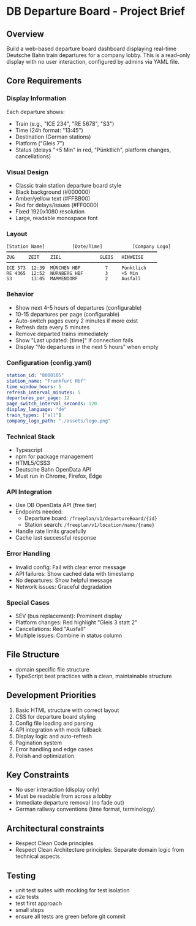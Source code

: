 # DB Departure Board - Project Brief

## Overview
Build a web-based departure board dashboard displaying real-time Deutsche Bahn train departures for a company lobby. This is a read-only display with no user interaction, configured by admins via YAML file.

## Core Requirements

### Display Information
Each departure shows:
- Train (e.g., "ICE 234", "RE 5678", "S3")
- Time (24h format: "13:45")
- Destination (German stations)
- Platform ("Gleis 7")
- Status (delays "+5 Min" in red, "Pünktlich", platform changes, cancellations)

### Visual Design
- Classic train station departure board style
- Black background (#000000)
- Amber/yellow text (#FFBB00)
- Red for delays/issues (#FF0000)
- Fixed 1920x1080 resolution
- Large, readable monospace font

### Layout
```
[Station Name]          [Date/Time]           [Company Logo]
━━━━━━━━━━━━━━━━━━━━━━━━━━━━━━━━━━━━━━━━━━━━━━━━━━━━━━━
ZUG     ZEIT    ZIEL              GLEIS   HINWEISE
━━━━━━━━━━━━━━━━━━━━━━━━━━━━━━━━━━━━━━━━━━━━━━━━━━━━━━━
ICE 573  12:39  MÜNCHEN HBF         7     Pünktlich
RE 4365  12:52  NÜRNBERG HBF        3     +5 Min
S3       13:05  MAMMENDORF          2     Ausfall
```

### Behavior
- Show next 4-5 hours of departures (configurable)
- 10-15 departures per page (configurable)
- Auto-switch pages every 2 minutes if more exist
- Refresh data every 5 minutes
- Remove departed trains immediately
- Show "Last updated: [time]" if connection fails
- Display "No departures in the next 5 hours" when empty

### Configuration (config.yaml)
```yaml
station_id: "8000105"
station_name: "Frankfurt Hbf"
time_window_hours: 5
refresh_interval_minutes: 5
departures_per_page: 12
page_switch_interval_seconds: 120
display_language: "de"
train_types: ["all"]
company_logo_path: "./assets/logo.png"
```

### Technical Stack
- Typescript
- npm for package management
- HTML5/CSS3
- Deutsche Bahn OpenData API
- Must run in Chrome, Firefox, Edge

### API Integration
- Use DB OpenData API (free tier)
- Endpoints needed:
  - Departure board: `/freeplan/v1/departureBoard/{id}`
  - Station search: `/freeplan/v1/location/name/{name}`
- Handle rate limits gracefully
- Cache last successful response

### Error Handling
- Invalid config: Fail with clear error message
- API failures: Show cached data with timestamp
- No departures: Show helpful message
- Network issues: Graceful degradation

### Special Cases
- SEV (bus replacement): Prominent display
- Platform changes: Red highlight "Gleis 3 statt 2"
- Cancellations: Red "Ausfall"
- Multiple issues: Combine in status column

## File Structure
- domain specific file structure
- TypeScript best practices with a clean, maintainable structure 
  
## Development Priorities
1. Basic HTML structure with correct layout
2. CSS for departure board styling
3. Config file loading and parsing
4. API integration with mock fallback
5. Display logic and auto-refresh
6. Pagination system
7. Error handling and edge cases
8. Polish and optimization

## Key Constraints
- No user interaction (display only)
- Must be readable from across a lobby
- Immediate departure removal (no fade out)
- German railway conventions (time format, terminology)

## Architectural constraints
- Respect Clean Code principles
- Respect Clean Architecture principles: Separate domain logic from technical aspects

## Testing
- unit test suites with mocking for test isolation
- e2e tests
- test first approach
- small steps
- ensure all tests are green before git commit